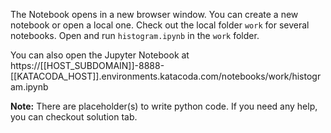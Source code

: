 The Notebook opens in a new browser window. You can create a new notebook or open a local one. Check out the local folder `work` for several notebooks. Open and run `histogram.ipynb` in the `work` folder.

You can also open the Jupyter Notebook at https://[[HOST_SUBDOMAIN]]-8888-[[KATACODA_HOST]].environments.katacoda.com/notebooks/work/histogram.ipynb

**Note:**
There are placeholder(s) to write python code. If you need any help, you can checkout solution tab.